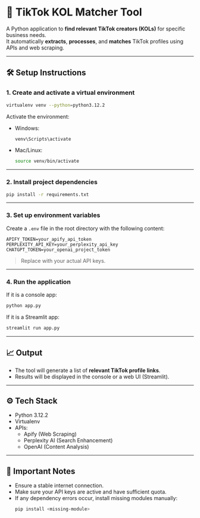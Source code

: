 
# 🎯 TikTok KOL Matcher Tool

A Python application to **find relevant TikTok creators (KOLs)** for specific business needs.  
It automatically **extracts**, **processes**, and **matches** TikTok profiles using APIs and web scraping.

---

## 🛠 Setup Instructions

### 1. Create and activate a virtual environment
```bash
virtualenv venv --python=python3.12.2
```

Activate the environment:
- Windows:
  ```bash
  venv\Scripts\activate
  ```
- Mac/Linux:
  ```bash
  source venv/bin/activate
  ```

---

### 2. Install project dependencies
```bash
pip install -r requirements.txt
```

---

### 3. Set up environment variables
Create a `.env` file in the root directory with the following content:
```env
APIFY_TOKEN=your_apify_api_token
PERPLEXITY_API_KEY=your_perplexity_api_key
CHATGPT_TOKEN=your_openai_project_token
```
> Replace with your actual API keys.

---

### 4. Run the application
If it is a console app:
```bash
python app.py
```

If it is a Streamlit app:
```bash
streamlit run app.py
```

---

## 📈 Output
- The tool will generate a list of **relevant TikTok profile links**.
- Results will be displayed in the console or a web UI (Streamlit).

---

## ⚙️ Tech Stack
- Python 3.12.2
- Virtualenv
- APIs:
  - Apify (Web Scraping)
  - Perplexity AI (Search Enhancement)
  - OpenAI (Content Analysis)

---

## 📢 Important Notes
- Ensure a stable internet connection.
- Make sure your API keys are active and have sufficient quota.
- If any dependency errors occur, install missing modules manually:
  ```bash
  pip install <missing-module>
  ```